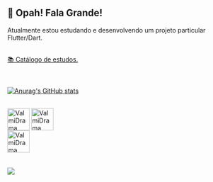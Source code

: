 ## 👋 Opah! Fala Grande!
Atualmente estou estudando e desenvolvendo um projeto particular Flutter/Dart.

</div>
   <br>
  <a href="https://github.com/ValmiDrama/flutterEstudos/">
        📚 Catálogo de estudos.
    </a>
    </div>
    <br>
</a>

<br>

  
  <br>

[![Anurag's GitHub stats](https://github-readme-stats.vercel.app/api?username=valmidrama&count_private=true&show_icons=true&theme=highcontrast)](https://github.com/ValmiDrama/flutterEstudos)
<div style ="display: inline_block"><br>
  <img align="center" alt="ValmiDrama CSS" heigth="30" width="50" src="https://img.shields.io/badge/HTML-239120?style=for-the-badge&logo=html5&logoColor=white">
  <img align="center" alt="ValmiDrama CSS" heigth="30" width="50" src="https://img.shields.io/badge/Dart-0175C2?style=for-the-badge&logo=dart&logoColor=white">
  <br>  
  <img align="center" alt="ValmiDrama CSS" heigth="30" width="50" src="https://img.shields.io/badge/Flutter-02569B?style=for-the-badge&logo=flutter&logoColor=white">
  </div>
   <br>
  <div style ="display: inline_block"><br>
  <a href= "https://www.linkedin.com/in/valmi-gomes-silva-junior-ab042b8a" target="_blank"> <img src="https://img.shields.io/badge/LinkedIn-0077B5?style=for-the-badge&logo=linkedin&logoColor=white" target="_blank"></a>
  
  </div>
